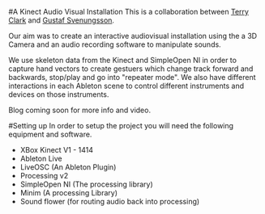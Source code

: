 #A Kinect Audio Visual Installation
This is a collaboration between [Terry Clark](https://github.com/iamterryclark) and [Gustaf Svenungsson](https://github.com/slasktotten).

Our aim was to create an interactive audiovisual installation using the a 3D Camera and an audio recording software to manipulate sounds.

We use skeleton data from the Kinect and SimpleOpen NI in order to capture hand vectors to create gestuers which change track forward and backwards, stop/play and go into "repeater mode". We also have different interactions in each Ableton scene to control different instruments and devices on those instruments.

Blog coming soon for more info and video.

#Setting up
In order to setup the project you will need the following equipment and software.
- XBox Kinect V1 - 1414
- Ableton Live
- LiveOSC (An Ableton Plugin)
- Processing v2
- SimpleOpen NI (The processing library)
- Minim (A processing Library)
- Sound flower (for routing audio back into processing)
